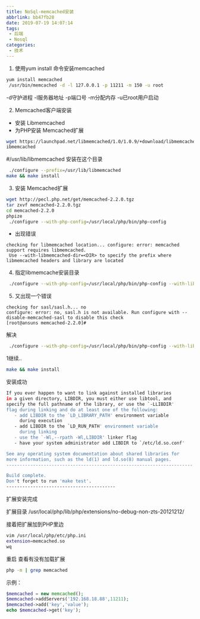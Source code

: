 ```yaml
---
title: NoSql-memcached安装
abbrlink: bb47fb28
date: 2019-07-19 14:07:14
tags:
 - 后端
 - Nosql
categories:
 - 技术
---
```


1. 使用yum install 命令安装memcached
``` bash
yum install memcached
 /usr/bin/memcached -d -l 127.0.0.1 -p 11211 -m 150 -u root
```
-d守护进程 -l服务器地址 -p端口号 -m分配内存 -u已root用户启动

2. Memcached客户端安装

- 安装   Libmemcached
- 为PHP安装 Memcached扩展
``` bash 
wget https://launchpad.net/libmemcached/1.0/1.0.9/+download/libmemcached-1.0.9.tar.gz
ibmemcached
```
#/usr/lib/libmemcached 安装在这个目录
``` bash
 ./configure --prefix=/usr/lib/libmemcached
make && make install
```

3. 安装 Memcached扩展
``` bash
wget http://pecl.php.net/get/memcached-2.2.0.tgz
tar zxvf memcached-2.2.0.tgz 
cd memcached-2.2.0
phpize
 ./configure --with-php-config=/usr/local/php/bin/php-config 
 ```

- 出现错误
```angular2html
checking for libmemcached location... configure: error: memcached support requires libmemcached.
 Use --with-libmemcached-dir=<DIR> to specify the prefix where libmemcached headers and library are located

```
4. 指定libmemcache安装目录
``` bash
 ./configure --with-php-config=/usr/local/php/bin/php-config --with-libmemcached-dir=/usr/lib/libmemcached/
```

5. 又出现一个错误
```angular2html
checking for sasl/sasl.h... no
configure: error: no, sasl.h is not available. Run configure with --disable-memcached-sasl to disable this check
[root@ansuns memcached-2.2.0]# 
```

解决
``` bash
 ./configure --with-php-config=/usr/local/php/bin/php-config --with-libmemcached-dir=/usr/lib/libmemcached/ --disable-memcached-sasl

```

1继续..
``` bash
make && make install
```
安装成功
``` bash
If you ever happen to want to link against installed libraries
in a given directory, LIBDIR, you must either use libtool, and
specify the full pathname of the library, or use the `-LLIBDIR'
flag during linking and do at least one of the following:
   - add LIBDIR to the `LD_LIBRARY_PATH' environment variable
     during execution
   - add LIBDIR to the `LD_RUN_PATH' environment variable
     during linking
   - use the `-Wl,--rpath -Wl,LIBDIR' linker flag
   - have your system administrator add LIBDIR to `/etc/ld.so.conf'

See any operating system documentation about shared libraries for
more information, such as the ld(1) and ld.so(8) manual pages.
----------------------------------------------------------------------

Build complete.
Don't forget to run 'make test'.
-----------------------------------------
```

扩展安装完成

扩展目录
 /usr/local/php/lib/php/extensions/no-debug-non-zts-20121212/

接着把扩展加到PHP里边
``` bash 
vim /usr/local/php/etc/php.ini
extension=memcached.so
wq
```


重启
查看有没有加载扩展
```` bash
php -m | grep memcached
````
示例：
``` php
$memcached = new memcached();
$memcached->addServers('192.168.18.88',11211);
$memcached->add('key','value');
echo $memcached->get('key');
```

